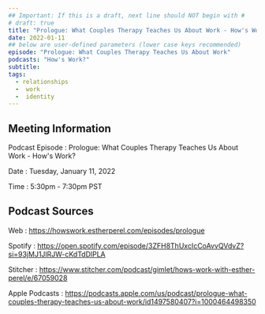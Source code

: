 ```yaml
---
## Important: If this is a draft, next line should NOT begin with #
# draft: true
title: "Prologue: What Couples Therapy Teaches Us About Work - How's Work?"
date: 2022-01-11
## below are user-defined parameters (lower case keys recommended)
episode: "Prologue: What Couples Therapy Teaches Us About Work"
podcasts: "How's Work?"
subtitle:
tags:
  - relationships
  -  work
  -  identity
---
```


## Meeting Information

Podcast Episode
:   Prologue: What Couples Therapy Teaches Us About Work - How's Work?

Date
:   Tuesday, January 11, 2022

Time
:   5:30pm - 7:30pm PST

## Podcast Sources

Web
:   https://howswork.estherperel.com/episodes/prologue

Spotify
:   https://open.spotify.com/episode/3ZFH8ThUxcIcCoAvvQVdvZ?si=93jMJ1JlRJW-cKdTdDlPLA

Stitcher
:   https://www.stitcher.com/podcast/gimlet/hows-work-with-esther-perel/e/67059028

Apple Podcasts
:   https://podcasts.apple.com/us/podcast/prologue-what-couples-therapy-teaches-us-about-work/id1497580407?i=1000464498350

